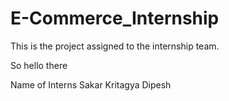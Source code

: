 # E-Commerce_Internship

This is the project assigned to the internship team.

So hello there

Name of Interns
    Sakar
    Kritagya
    Dipesh 